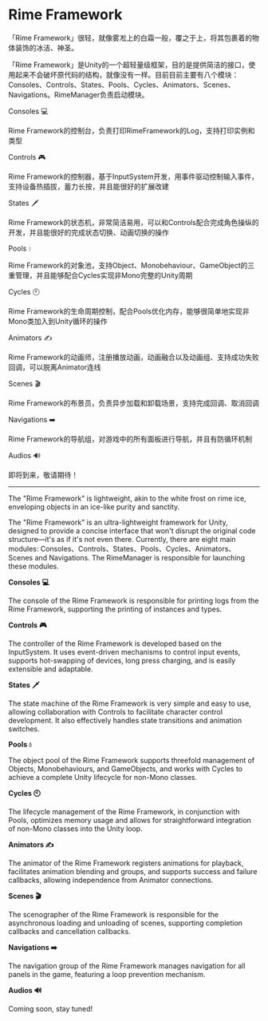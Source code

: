 # Rime Framework
「Rime Framework」很轻，就像雾凇上的白霜一般，覆之于上，将其包裹着的物体装饰的冰洁、神圣。

「Rime Framework」是Unity的一个超轻量级框架，目的是提供简洁的接口，使用起来不会破坏原代码的结构，就像没有一样。目前目前主要有八个模块：Consoles、Controls、States、Pools、Cycles、Animators、Scenes、Navigations。RimeManager负责启动模块。

Consoles 💻

Rime Framework的控制台，负责打印RimeFramework的Log，支持打印实例和类型

Controls 🎮

Rime Framework的控制器，基于InputSystem开发，用事件驱动控制输入事件，支持设备热插拔，蓄力长按，并且能很好的扩展改建

States  🗡️

Rime Framework的状态机，非常简洁易用，可以和Controls配合完成角色操纵的开发，并且能很好的完成状态切换、动画切换的操作

Pools 💧

Rime Framework的对象池，支持Object、Monobehaviour、GameObject的三重管理，并且能够配合Cycles实现非Mono完整的Unity周期

Cycles  🕙

Rime Framework的生命周期控制，配合Pools优化内存，能够很简单地实现非Mono类加入到Unity循环的操作

Animators ✍️

Rime Framework的动画师，注册播放动画，动画融合以及动画组、支持成功失败回调，可以脱离Animator连线

Scenes 🎬

Rime Framework的布景员，负责异步加载和卸载场景，支持完成回调、取消回调

Navigations ➡️

Rime Framework的导航组，对游戏中的所有面板进行导航，并且有防循环机制

Audios 🔊

即将到来，敬请期待！

------

The "Rime Framework" is lightweight, akin to the white frost on rime ice, enveloping objects in an ice-like purity and sanctity.

The "Rime Framework" is an ultra-lightweight framework for Unity, designed to provide a concise interface that won't disrupt the original code structure—it's as if it's not even there. Currently, there are eight main modules: Consoles、Controls、States、Pools、Cycles、Animators、Scenes and Navigations. The RimeManager is responsible for launching these modules.

**Consoles 💻**

The console of the Rime Framework is responsible for printing logs from the Rime Framework, supporting the printing of instances and types.

**Controls 🎮**

The controller of the Rime Framework is developed based on the InputSystem. It uses event-driven mechanisms to control input events, supports hot-swapping of devices, long press charging, and is easily extensible and adaptable.

**States 🗡️**

The state machine of the Rime Framework is very simple and easy to use, allowing collaboration with Controls to facilitate character control development. It also effectively handles state transitions and animation switches.

**Pools 💧**

The object pool of the Rime Framework supports threefold management of Objects, Monobehaviours, and GameObjects, and works with Cycles to achieve a complete Unity lifecycle for non-Mono classes.

**Cycles 🕙**

The lifecycle management of the Rime Framework, in conjunction with Pools, optimizes memory usage and allows for straightforward integration of non-Mono classes into the Unity loop.

**Animators ✍️**

The animator of the Rime Framework registers animations for playback, facilitates animation blending and groups, and supports success and failure callbacks, allowing independence from Animator connections.

**Scenes 🎬**

The scenographer of the Rime Framework is responsible for the asynchronous loading and unloading of scenes, supporting completion callbacks and cancellation callbacks.

**Navigations ➡️**

The navigation group of the Rime Framework manages navigation for all panels in the game, featuring a loop prevention mechanism.

**Audios 🔊**

Coming soon, stay tuned!
